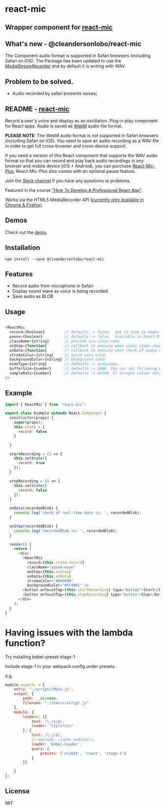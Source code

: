 # react-mic

## Wrapper component for [react-mic](https://github.com/hackingbeauty/react-mic)

## What's new - @cleandersonlobo/react-mic

The Component audio format is supported in Safari browsers (including Safari on iOS). The Package has been updated to use the [MediaStreamRecorder](https://github.com/cleandersonlobo/MediaStreamRecorder) and by default it is writing with WAV.


## Problem to be solved.

- Audio recorded by safari presents noises;

## README - [react-mic](https://github.com/hackingbeauty/react-mic)

Record a user's voice and display as an oscillation.  Plug-n-play component for React apps. Audio is saved as [WebM](https://en.wikipedia.org/wiki/WebM) audio file format.

**PLEASE NOTE**: The WebM audio format is not supported in Safari browsers (including Safari on iOS).  You need to save an audio recording as a WAV file  in order to get full cross-browser and cross-device support.

If you need a version of this React component that supports the WAV audio format so that you can record and play back audio recordings in *any* browser and mobile device (iOS + Android), you can purchase [React-Mic-Plus](https://react-mic-plus.professionalreactapp.com).  React-Mic-Plus also comes with an optional pause feature.

Join the [Slack channel](https://publicslack.com/slacks/hackingbeauty/invites/new) if you have any questions or problems.

Featured in the course ["How To Develop A Professional React App"](http://professionalreactapp.com).

Works via the HTML5 MediaRecorder API ([currently only available in Chrome & Firefox](https://caniuse.com/#search=MediaRecorder)).

## Demos

Check out the [demo](https://www.voicerecordpro.com/#/record).

## Installation

`npm install --save @cleandersonlobo/react-mic`

## Features

- Record audio from microphone in Safari
- Display sound wave as voice is being recorded
- Save audio as BLOB

## Usage

```js

<ReactMic
  record={boolean}         // defaults -> false.  Set to true to begin recording
  pause={boolean}          // defaults -> false.  Available in React-Mic-Plus upgrade only
  className={string}       // provide css class name
  onStop={function}        // callback to execute when audio stops recording
  onData={function}        // callback to execute when chunk of audio data is available
  strokeColor={string}     // sound wave color
  backgroundColor={string} // background color
  mimeType={string}        // defaults -> audio/wav. 
  bufferSize={number}      // defaults -> 2048. You can set following bufferSize values: 0, 256, 512, 1024, 2048, 4096, 8192, and 16384. 
  sampleRate={number}      // defaults -> 44100. It accepts values only in range: 22050 to 96000 
/>

```

## Example

```js
import { ReactMic } from 'react-mic';

export class Example extends React.Component {
  constructor(props) {
    super(props);
    this.state = {
      record: false
    }

  }

  startRecording = () => {
    this.setState({
      record: true
    });
  }

  stopRecording = () => {
    this.setState({
      record: false
    });
  }

  onData(recordedBlob) {
    console.log('chunk of real-time data is: ', recordedBlob);
  }

  onStop(recordedBlob) {
    console.log('recordedBlob is: ', recordedBlob);
  }

  render() {
    return (
      <div>
        <ReactMic
          record={this.state.record}
          className="sound-wave"
          onStop={this.onStop}
          onData={this.onData}
          strokeColor="#000000"
          backgroundColor="#FF4081" />
        <button onTouchTap={this.startRecording} type="button">Start</button>
        <button onTouchTap={this.stopRecording} type="button">Stop</button>
      </div>
    );
  }
}
```
# Having issues with the lambda function?
Try installing babel-preset-stage-1

Include stage-1 in your webpack.config under presets.

e.g.

```js
module.exports = {
    entry: "./scripts/Main.js",
    output: {
        path: __dirname,
        filename: "./static/script.js"
    },
    module: {
        loaders: [{
            test: /\.css$/,
            loader: "style!css"
        }, {
            test: /\.js$/,
            // exclude: /(node_modules)/,
            loader: 'babel-loader',
            query: {
                presets: ['es2015', 'react', 'stage-1']
            }
        }]

    }
};
```

## License

MIT
